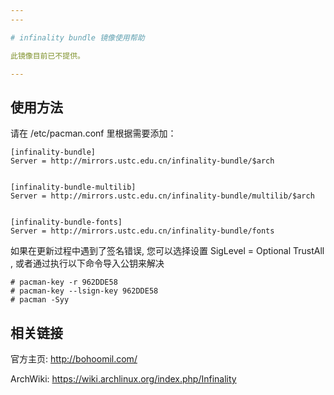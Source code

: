 ```yaml
---
---

# infinality bundle 镜像使用帮助

此镜像目前已不提供。

---
```


## 使用方法

请在 /etc/pacman.conf 里根据需要添加：

    [infinality-bundle]
    Server = http://mirrors.ustc.edu.cn/infinality-bundle/$arch


    [infinality-bundle-multilib]
    Server = http://mirrors.ustc.edu.cn/infinality-bundle/multilib/$arch


    [infinality-bundle-fonts]
    Server = http://mirrors.ustc.edu.cn/infinality-bundle/fonts

如果在更新过程中遇到了签名错误, 您可以选择设置 SigLevel = Optional TrustAll , 或者通过执行以下命令导入公钥来解决

    # pacman-key -r 962DDE58
    # pacman-key --lsign-key 962DDE58
    # pacman -Syy

## 相关链接

官方主页: <http://bohoomil.com/>

ArchWiki: <https://wiki.archlinux.org/index.php/Infinality>
